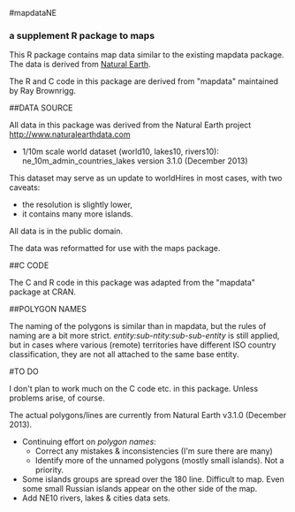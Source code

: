 #mapdataNE
### a supplement R package to maps

This R package contains map data similar to the existing mapdata package. The data is derived from [Natural Earth](http://www.naturalearthdata.com).

The R and C code in this package are derived from "mapdata" maintained by Ray Brownrigg.

##DATA SOURCE

All data in this package was derived from the Natural Earth project
http://www.naturalearthdata.com

- 1/10m scale world dataset (world10, lakes10, rivers10):
ne_10m_admin_countries_lakes version 3.1.0 (December 2013)

This dataset may serve as un update to worldHires in most cases, with two caveats:
   * the resolution is slightly lower,
   * it contains many more islands.

All data is in the public domain.

The data was reformatted for use with the maps package.


##C CODE

The C and R code in this package was adapted from the "mapdata" package at CRAN.

##POLYGON NAMES

The naming of the polygons is similar than in mapdata, but the rules of naming are a bit more strict. *entity:sub-ntity:sub-sub-entity* is still applied, but in cases where various (remote) territories have different ISO country classification, they are not all attached to the same base entity.


#TO DO

I don't plan to work much on the C code etc. in this package. Unless problems arise, of course.

The actual polygons/lines are currently from Natural Earth v3.1.0 (December 2013). 
- Continuing effort on *polygon names*:
  * Correct any mistakes & inconsistencies (I'm sure there are many)
  * Identify more of the unnamed polygons (mostly small islands). Not a priority.
- Some islands groups are spread over the 180 line. Difficult to map. Even some small Russian islands appear on the other side of the map.
- Add NE10 rivers, lakes & cities data sets.


